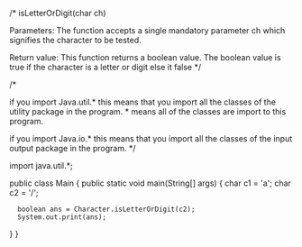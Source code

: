 


/*
isLetterOrDigit(char ch)

Parameters: The function accepts a single mandatory parameter ch which signifies the character 
to be tested.

Return value: This function returns a boolean value. The boolean value is true if the character is a 
letter or digit else it false
*/



/*

if you import Java.util.* this means that you import all the classes of the utility package in the program. * means all of the classes are import to this program.

if you import Java.io.* this means that you import all the classes of the input output package in the program.
*/




import java.util.*;

public class Main {
    public static void main(String[] args) {
      char c1 = 'a';
      char c2 = '/';
      
      boolean ans = Character.isLetterOrDigit(c2);
      System.out.print(ans);
  }
}